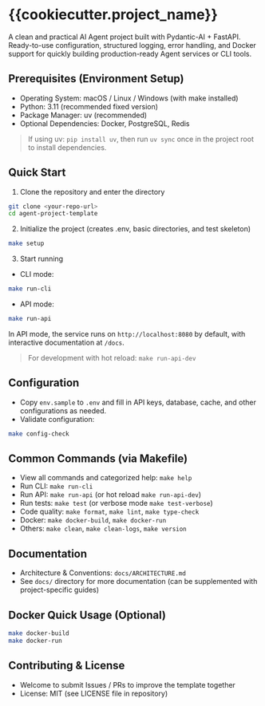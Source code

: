 # {{cookiecutter.project_name}}

A clean and practical AI Agent project built with Pydantic-AI + FastAPI. Ready-to-use configuration, structured logging, error handling, and Docker support for quickly building production-ready Agent services or CLI tools.

## Prerequisites (Environment Setup)
- Operating System: macOS / Linux / Windows (with make installed)
- Python: 3.11 (recommended fixed version)
- Package Manager: uv (recommended)
- Optional Dependencies: Docker, PostgreSQL, Redis

> If using uv: `pip install uv`, then run `uv sync` once in the project root to install dependencies.

## Quick Start
1) Clone the repository and enter the directory
```bash
git clone <your-repo-url>
cd agent-project-template
```
2) Initialize the project (creates .env, basic directories, and test skeleton)
```bash
make setup
```
3) Start running
- CLI mode:
```bash
make run-cli
```
- API mode:
```bash
make run-api
```
In API mode, the service runs on `http://localhost:8080` by default, with interactive documentation at `/docs`.

> For development with hot reload: `make run-api-dev`

## Configuration
- Copy `env.sample` to `.env` and fill in API keys, database, cache, and other configurations as needed.
- Validate configuration:
```bash
make config-check
```

## Common Commands (via Makefile)
- View all commands and categorized help: `make help`
- Run CLI: `make run-cli`
- Run API: `make run-api` (or hot reload `make run-api-dev`)
- Run tests: `make test` (or verbose mode `make test-verbose`)
- Code quality: `make format`, `make lint`, `make type-check`
- Docker: `make docker-build`, `make docker-run`
- Others: `make clean`, `make clean-logs`, `make version`

## Documentation
- Architecture & Conventions: `docs/ARCHITECTURE.md`
- See `docs/` directory for more documentation (can be supplemented with project-specific guides)

## Docker Quick Usage (Optional)
```bash
make docker-build
make docker-run
```

## Contributing & License
- Welcome to submit Issues / PRs to improve the template together
- License: MIT (see LICENSE file in repository)